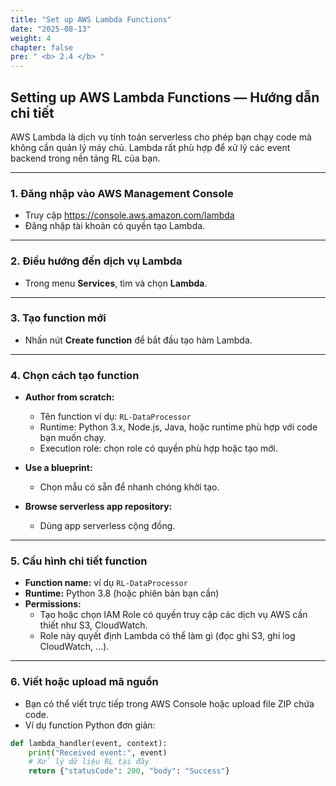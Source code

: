 ```yaml
---
title: "Set up AWS Lambda Functions"
date: "2025-08-13"
weight: 4
chapter: false
pre: " <b> 2.4 </b> "
---
```


## Setting up AWS Lambda Functions — Hướng dẫn chi tiết

AWS Lambda là dịch vụ tính toán serverless cho phép bạn chạy code mà không cần quản lý máy chủ. Lambda rất phù hợp để xử lý các event backend trong nền tảng RL của bạn.

---

### 1. Đăng nhập vào AWS Management Console

- Truy cập https://console.aws.amazon.com/lambda
- Đăng nhập tài khoản có quyền tạo Lambda.

---

### 2. Điều hướng đến dịch vụ Lambda

- Trong menu **Services**, tìm và chọn **Lambda**.

---

### 3. Tạo function mới

- Nhấn nút **Create function** để bắt đầu tạo hàm Lambda.

---

### 4. Chọn cách tạo function

- **Author from scratch:**  
  - Tên function ví dụ: `RL-DataProcessor`  
  - Runtime: Python 3.x, Node.js, Java, hoặc runtime phù hợp với code bạn muốn chạy.  
  - Execution role: chọn role có quyền phù hợp hoặc tạo mới.

- **Use a blueprint:**  
  - Chọn mẫu có sẵn để nhanh chóng khởi tạo.

- **Browse serverless app repository:**  
  - Dùng app serverless cộng đồng.

---

### 5. Cấu hình chi tiết function

- **Function name:** ví dụ `RL-DataProcessor`  
- **Runtime:** Python 3.8 (hoặc phiên bản bạn cần)  
- **Permissions:**  
  - Tạo hoặc chọn IAM Role có quyền truy cập các dịch vụ AWS cần thiết như S3, CloudWatch.  
  - Role này quyết định Lambda có thể làm gì (đọc ghi S3, ghi log CloudWatch, ...).

---

### 6. Viết hoặc upload mã nguồn

- Bạn có thể viết trực tiếp trong AWS Console hoặc upload file ZIP chứa code.
- Ví dụ function Python đơn giản:

```python
def lambda_handler(event, context):
    print("Received event:", event)
    # Xử lý dữ liệu RL tại đây
    return {"statusCode": 200, "body": "Success"}

